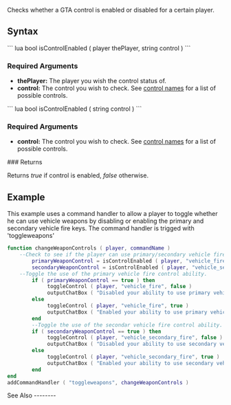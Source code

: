 Checks whether a GTA control is enabled or disabled for a certain player.

Syntax
------

<section name="Server" class="server" show="true">
``` lua
bool isControlEnabled ( player thePlayer, string control )
```

### Required Arguments

-   **thePlayer:** The player you wish the control status of.
-   **control:** The control you wish to check. See [control names](/docs/control_names.md "wikilink") for a list of possible controls.

</section>
<section name="Client" class="client" show="true">
``` lua
bool isControlEnabled ( string control ) 
```

### Required Arguments

-   **control:** The control you wish to check. See [control names](/docs/control_names.md "wikilink") for a list of possible controls.

</section>
### Returns

Returns *true* if control is enabled, *false* otherwise.

Example
-------

<section name="Example 1" class="server" show="true">
This example uses a command handler to allow a player to toggle whether he can use vehicle weapons by disabling or enabling the primary and secondary vehicle fire keys. The command handler is trigged with 'toggleweapons'

``` lua
function changeWeaponControls ( player, commandName )
    --Check to see if the player can use primary/secondary vehicle fire controls
        primaryWeaponControl = isControlEnabled ( player, "vehicle_fire" )
        secondaryWeaponControl = isControlEnabled ( player, "vehicle_secondary_fire" )
    --Toggle the use of the primary vehicle fire control ability.
        if ( primaryWeaponControl == true ) then
             toggleControl ( player, "vehicle_fire", false )
             outputChatBox ( "Disabled your ability to use primary vehicle weapons." )
        else
             toggleControl ( player, "vehicle_fire", true )
             outputChatBox ( "Enabled your ability to use primary vehicle weapons." )
        end
        --Toggle the use of the secondar vehicle fire control ability.
        if ( secondaryWeaponControl == true ) then
             toggleControl ( player, "vehicle_secondary_fire", false )
             outputChatBox ( "Disabled your ability to use secondary vehicle weapons." )
        else
             toggleControl ( player, "vehicle_secondary_fire", true )
             outputChatBox ( "Enabled your ability to use secondary vehicle weapons." )
        end
end  
addCommandHandler ( "toggleweapons", changeWeaponControls )
```

</section>
See Also
--------
